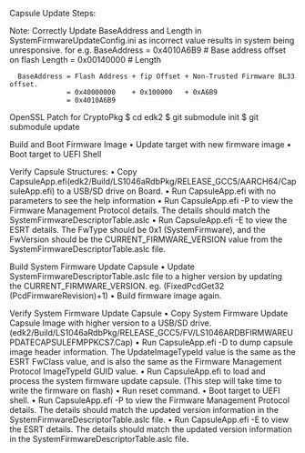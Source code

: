 Capsule Update Steps:

Note: Correctly Update BaseAddress and Length in SystemFirmwareUpdateConfig.ini
      as incorrect value results in system being unresponsive. for e.g.
      BaseAddress   = 0x4010A6B9    # Base address offset on flash
      Length        = 0x00140000    # Length

      BaseAddress = Flash Address + fip Offset + Non-Trusted Firmware BL33 offset.
                  = 0x40000000    + 0x100000   + 0xA6B9
                  = 0x4010A6B9

OpenSSL Patch for CryptoPkg
$ cd edk2
$ git submodule init
$ git submodule update

Build and Boot Firmware Image
• Update target with new firmware image
• Boot target to UEFI Shell

Verify Capsule Structures:
• Copy CapsuleApp.efi(edk2/Build/LS1046aRdbPkg/RELEASE_GCC5/AARCH64/CapsuleApp.efi) to a USB/SD drive on Board.
• Run CapsuleApp.efi with no parameters to see the help information
• Run CapsuleApp.efi -P to view the Firmware Management Protocol details.
  The details should match the SystemFirmwareDescriptorTable.aslc
• Run CapsuleApp.efi -E to view the ESRT details. The FwType should be 0x1 (SystemFirmware),
  and the FwVersion should be the CURRENT_FIRMWARE_VERSION value from the SystemFirmwareDescriptorTable.aslc file.

Build System Firmware Update Capsule
• Update SystemFirmwareDescriptorTable.aslc file to a higher version by updating the CURRENT_FIRMWARE_VERSION.
  eg. (FixedPcdGet32 (PcdFirmwareRevision)+1)
• Build firmware image again.

Verify System Firmware Update Capsule
• Copy System Firmware Update Capsule Image with higher version to a USB/SD drive.
  (edk2/Build/LS1046aRdbPkg/RELEASE_GCC5/FV/LS1046ARDBFIRMWAREUPDATECAPSULEFMPPKCS7.Cap)
• Run CapsuleApp.efi -D <CapsuleImage> to dump capsule image header information.
  The UpdateImageTypeId value is the same as the ESRT FwClass value,
  and is also the same as the Firmware Management Protocol ImageTypeId GUID value.
• Run CapsuleApp.efi <CapsuleImage> to load and process the system firmware update capsule.
  (This step will take time to write the firmware on flash)
• Run reset command.
• Boot target to UEFI shell.
• Run CapsuleApp.efi -P to view the Firmware Management Protocol details.
  The details should match the updated version information in the SystemFirmwareDescriptorTable.aslc file.
• Run CapsuleApp.efi -E to view the ESRT details.
  The details should match the updated version information in the SystemFirmwareDescriptorTable.aslc file.
